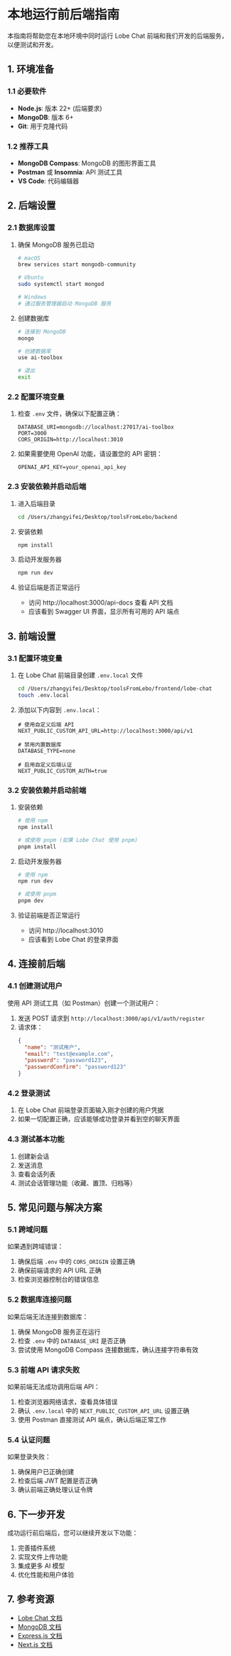 # 本地运行前后端指南

本指南将帮助您在本地环境中同时运行 Lobe Chat 前端和我们开发的后端服务，以便测试和开发。

## 1. 环境准备

### 1.1 必要软件

- **Node.js**: 版本 22+ (后端要求)
- **MongoDB**: 版本 6+
- **Git**: 用于克隆代码

### 1.2 推荐工具

- **MongoDB Compass**: MongoDB 的图形界面工具
- **Postman** 或 **Insomnia**: API 测试工具
- **VS Code**: 代码编辑器

## 2. 后端设置

### 2.1 数据库设置

1. 确保 MongoDB 服务已启动
   ```bash
   # macOS
   brew services start mongodb-community
   
   # Ubuntu
   sudo systemctl start mongod
   
   # Windows
   # 通过服务管理器启动 MongoDB 服务
   ```

2. 创建数据库
   ```bash
   # 连接到 MongoDB
   mongo
   
   # 创建数据库
   use ai-toolbox
   
   # 退出
   exit
   ```

### 2.2 配置环境变量

1. 检查 `.env` 文件，确保以下配置正确：
   ```
   DATABASE_URI=mongodb://localhost:27017/ai-toolbox
   PORT=3000
   CORS_ORIGIN=http://localhost:3010
   ```

2. 如果需要使用 OpenAI 功能，请设置您的 API 密钥：
   ```
   OPENAI_API_KEY=your_openai_api_key
   ```

### 2.3 安装依赖并启动后端

1. 进入后端目录
   ```bash
   cd /Users/zhangyifei/Desktop/toolsFromLebo/backend
   ```

2. 安装依赖
   ```bash
   npm install
   ```

3. 启动开发服务器
   ```bash
   npm run dev
   ```

4. 验证后端是否正常运行
   - 访问 http://localhost:3000/api-docs 查看 API 文档
   - 应该看到 Swagger UI 界面，显示所有可用的 API 端点

## 3. 前端设置

### 3.1 配置环境变量

1. 在 Lobe Chat 前端目录创建 `.env.local` 文件
   ```bash
   cd /Users/zhangyifei/Desktop/toolsFromLebo/frontend/lobe-chat
   touch .env.local
   ```

2. 添加以下内容到 `.env.local`：
   ```
   # 使用自定义后端 API
   NEXT_PUBLIC_CUSTOM_API_URL=http://localhost:3000/api/v1
   
   # 禁用内置数据库
   DATABASE_TYPE=none
   
   # 启用自定义后端认证
   NEXT_PUBLIC_CUSTOM_AUTH=true
   ```

### 3.2 安装依赖并启动前端

1. 安装依赖
   ```bash
   # 使用 npm
   npm install
   
   # 或使用 pnpm (如果 Lobe Chat 使用 pnpm)
   pnpm install
   ```

2. 启动开发服务器
   ```bash
   # 使用 npm
   npm run dev
   
   # 或使用 pnpm
   pnpm dev
   ```

3. 验证前端是否正常运行
   - 访问 http://localhost:3010
   - 应该看到 Lobe Chat 的登录界面

## 4. 连接前后端

### 4.1 创建测试用户

使用 API 测试工具（如 Postman）创建一个测试用户：

1. 发送 POST 请求到 `http://localhost:3000/api/v1/auth/register`
2. 请求体：
   ```json
   {
     "name": "测试用户",
     "email": "test@example.com",
     "password": "password123",
     "passwordConfirm": "password123"
   }
   ```

### 4.2 登录测试

1. 在 Lobe Chat 前端登录页面输入刚才创建的用户凭据
2. 如果一切配置正确，应该能够成功登录并看到空的聊天界面

### 4.3 测试基本功能

1. 创建新会话
2. 发送消息
3. 查看会话列表
4. 测试会话管理功能（收藏、置顶、归档等）

## 5. 常见问题与解决方案

### 5.1 跨域问题

如果遇到跨域错误：

1. 确保后端 `.env` 中的 `CORS_ORIGIN` 设置正确
2. 确保前端请求的 API URL 正确
3. 检查浏览器控制台的错误信息

### 5.2 数据库连接问题

如果后端无法连接到数据库：

1. 确保 MongoDB 服务正在运行
2. 检查 `.env` 中的 `DATABASE_URI` 是否正确
3. 尝试使用 MongoDB Compass 连接数据库，确认连接字符串有效

### 5.3 前端 API 请求失败

如果前端无法成功调用后端 API：

1. 检查浏览器网络请求，查看具体错误
2. 确认 `.env.local` 中的 `NEXT_PUBLIC_CUSTOM_API_URL` 设置正确
3. 使用 Postman 直接测试 API 端点，确认后端正常工作

### 5.4 认证问题

如果登录失败：

1. 确保用户已正确创建
2. 检查后端 JWT 配置是否正确
3. 确认前端正确处理认证令牌

## 6. 下一步开发

成功运行前后端后，您可以继续开发以下功能：

1. 完善插件系统
2. 实现文件上传功能
3. 集成更多 AI 模型
4. 优化性能和用户体验

## 7. 参考资源

- [Lobe Chat 文档](https://github.com/lobehub/lobe-chat)
- [MongoDB 文档](https://docs.mongodb.com/)
- [Express.js 文档](https://expressjs.com/)
- [Next.js 文档](https://nextjs.org/docs)